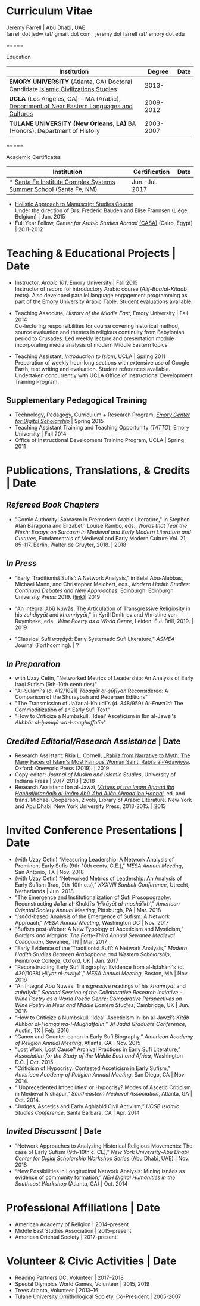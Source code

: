 Curriculum Vitae  
=====
Jeremy Farrell | Abu Dhabi, UAE  
farrell dot jedw /at/ gmail. dot com | jeremy dot farrell /at/ emory dot edu  

=====

Education

|Institution|Degree|Date| 
|-----------|------|----|
|**EMORY UNIVERSITY** (Atlanta, GA) Doctoral Candidate [Islamic Civilizations Studies](http://icivs.emory.edu/index.html)| 2013-|
|**UCLA** (Los Angeles, CA) - MA (Arabic), [Department of Near Eastern Languages and Cultures](https://nelc.ucla.edu/arabic/)|2009-2012|
|**TULANE UNIVERSITY (New Orleans, LA)** BA (Honors), Department of History | 2003-2007|

=====

Academic Certificates  

|Institution|Certification|Date|  
|-----------|-------------|----|
* [Santa Fe Institute Complex Systems Summer School](https://www.santafe.edu/engage/learn/schools/sfi-complex-systems-summer-school)     (Santa Fe, NM) | Jun.-Jul. 2017
* [Holistic Approach to Manuscript Studies Course](http://web.philo.ulg.ac.be/islamo/portfolio-item/agenda/?date1=2015)  
Under the direction of Drs. Frederic Bauden and Elise Frannsen (Liège, Belgium) | Jun. 2015
* Full Year Fellow, _Center for Arabic Studies Abroad_ [(CASA)](https://casa.fas.harvard.edu/) (Cairo, Egypt) | 2011-2012

Teaching & Educational Projects  | Date  
=====
* Instructor, _Arabic 101_, Emory University | Fall 2015  
Instructor of record for introductory Arabic course (_Alif-Baa/al-Kitaab_ texts). Also developed parallel language engagement programming as part of the Emory University Arabic Table. Student evaluations available.

* Teaching Associate, _History of the Middle East_, Emory University | Fall 2014  
Co-lecturing responsibilities for course covering historical method, source evaluation and themes in 	religious continuity from Babylonian period to Crusades. Led weekly lecture and presentation module incorporating media analysis of modern Middle Eastern topics.

* Teaching Assistant, _Introduction to Islam_, UCLA | Spring 2011  
Preparation of weekly hour-long sections with extensive use of Google Earth, test writing and 	evaluation. Student references available. Undertaken concurrently with UCLA Office of Instructional Development Training Program.

Supplementary Pedagogical Training  
-----
* Technology, Pedagogy, Curriculum + Research Program, [_Emory Center for Digital Scholarship_](http://digitalscholarship.emory.edu/partner/learn/tpcr.html) | Spring 2015
* Teaching Assistant Training and Teaching Opportunity (_TATTO_), Emory University | Fall 2014
* Office of Instructional Development Training Program, UCLA | Spring 2011

Publications, Translations, & Credits  | Date  
=====  
_Refereed Book Chapters_
-----
* "Comic Authority: Sarcasm in Premodern Arabic Literature," in Stephen Alan Baragona and Elizabeth Louise Rambo, eds., _Words that Tear the Flesh: Essays on Sarcasm in Medieval and Early Modern Literature and Cultures_, Fundamentals of Medieval and Early Modern Culture Vol. 21, 85-117. Berlin, Walter de Gruyter, 2018. | 2018

_In Press_
-----
* “Early ‘Traditionist Sufis’: A Network Analysis,” in Belal Abu-Alabbas, Michael Mann, and Christopher Melchert, eds., _Modern Hadith Studies: Continued Debates and New Approaches_. Edinburgh: Edinburgh University Press: 2019. [(link)](https://www.amazon.co.uk/Modern-Hadith-Studies-Continued-Approaches/dp/1474441793 "Pre-order on Amazon")| 2019

* "An Integral Abū Nuwās: The Articulation of Transgressive Religiosity in his _zuhdiyyāt_ and _khamriyyāt_," in Kyrill Dmitriev and Vhristine van Ruymbeke, eds., _Wine Poetry as a World Genre_, Leiden: E.J. Brill, 2019. | 2019

* "Classical Sufi _waṣāyā_: Early Systematic Sufi Literature," _ASMEA_ Journal (Forthcoming). | ?

_In Preparation_
-----
* with Uzay Cetin, "Networked Metrics of Leadership: An Analysis of Early Iraqi Sufism (9th-10th centuries)"
* "Al-Sulamī's (d. 412/1021) _Ṭabaqāt al-ṣūfīyah_ Reconsidered: A Comparison of the Shuraybah and Pedersen Editions"
* "The Transmission of Jaʿfar al-Khuldī's (d. 348/959) _Al-Fawaʾid_: The Commoditization of an Early Sufi Text"
* "How to Criticize a Numbskull: 'Ideal' Asceticism in Ibn al-Jawzī's _Akhbār al-ḥamqā wa-l-mughaffalīn_"

_Credited Editorial/Research Assistance_  | Date  
-----
* Research Assistant: Rkia L. Cornell, [_Rabiʿa from Narrative to Myth: The Many Faces of Islam's Most Famous Woman Saint, Rabiʿa al-ʿAdawiyya](https://oneworld-publications.com/rabi-a-from-narrative-to-myth-hb.html). Oxford: Oneworld Press (2019). | 2019
* Copy-editor: _Journal of Muslim and Islamic Studies_, University of Indiana Press | 2017-2018  | 2018
* Research Assistant: Ibn al-Jawzī, [_Virtues of the Imam Aḥmad ibn Ḥanbal_/_Manāqib al-imām Abū ʿAbd Allāh Aḥmad ibn Ḥanbal_](https://books.google.com/books/about/Virtues_of_the_Imam_Ahmad_Ibn_Hanbal.html?id=VAU4AgAAQBAJ&printsec=frontcover&source=kp_read_button#v=onepage&q&f=true), ed. and trans. Michael Cooperson, 2 vols, Library of Arabic Literature. New York and Abu Dhabi: New York University Press, 2013-2015. | 2013

Invited Conference Presentations  | Date  
=====
* (with Uzay Cetin) “Measuring Leadership: A Network Analysis of Prominent Early Sufis (9th-10th cents. C.E.)," _MESA Annual Meeting_, San Antonio, TX | Nov. 2018
* (with Uzay Cetin) “Networked Metrics of Leadership: An Analysis of Early Sufism (Iraq, 9th-10th c.s),” _XXXVIII Sunbelt Conference_, Utrecht, Netherlands | Jun. 2018
* “The Emergence and Institutionalization of Sufi Prosopography: Reconstructing Jaʿfar al-Khuldī’s 	_'Ḥikāyāt al-mashāʾikh_'," _American Oriental Society Annual Meeting_, Pittsburgh, PA | Mar. 2018
* “_Isnād_-based Analysis of the Emergence of Sufism: A Network Approach,” _MESA Annual Meeting_, Washington 	DC | Nov. 2017
* “Sufism post-Weber: A New Typology of Asceticism and Mysticism,” _Borders and Margins: The Forty-Third Annual Sewanee Medieval Colloquium_, Sewanee, TN | Mar. 2017
* “Early Evidence of the ‘Traditionist Sufi’: A Network Analysis,” _Modern Hadith Studies Between	Arabophone and Western Scholarship_, Pembroke College, Oxford, UK | Jan. 2017
* “Reconstructing Early Sufi Biography: Evidence from al-Iṣfahānī's (d. 430/1038) _Ḥilyat al-awliyāʾ_,” _MESA Annual Meeting_, Boston, MA | Nov. 2016
* “An Integral Abū Nuwās: Transgressive readings of his _khamrīyāt_ and _zuhdīyāt_,” _Second Session of the	Collaborative Research Initiative – Wine Poetry as a World Poetic Genre: Comparative Perspectives on 	Wine Poetry in Near and Middle Eastern Studies_, Cambridge, UK | Jun. 2016
* “How to Criticize a Numbskull: ‘Ideal’ Asceticism in Ibn al-Jawzī’s _Kitāb Akhbār al-Ḥamqā wa-l-Mughaffalīn_,” _Jil Jadid Graduate Conference_, Austin, TX | Feb. 2016
* “Canon and Counter-canon in Early Sufi Biography,” _American Academy of Religion Annual Meeting_, Atlanta, GA | Nov. 	2015
* “Lost Work, Lost Cause? Archival Practices in Early Sufi Literature,” _Association for the Study of the Middle East and Africa_, Washington D.C. | Oct. 2015
* “Criticism of Hypocrisy: Contested Asceticism in Early Sufism,” _American Academy of Religion Annual Meeting_, San Diego, CA | Nov. 2014.
* “‘Unprecedented Imbecilities’ or Hypocrisy? Modes of Ascetic Criticism in Medieval Nishapur,” _Southeastern Medieval Association_, Atlanta, GA | Oct. 2014.
* “Judges, Ascetics and Early Aghlabid Civil Activism,” _UCSB Islamic Studies Conference_, Santa 	Barbara, CA | Apr. 2014

_Invited Discussant_  | Date  
-----
* “Network Approaches to Analyzing Historical Religious Movements: The case of Early Sufism (9th-10th 	c. CE),” _New York University-Abu Dhabi Center for Digial Scholarship Workshop Series_ (Abu Dhabi, UAE) |	Nov. 2018
* “New Possibilities in Longitudinal Network Analysis: Mining isnāds as evidence of community 	formation,” _NEH Digital Humanities in the 	Southeast Workshop_ (Atlanta, GA) | Oct. 2014

Professional Affiliations  | Date  
=====
* American Academy of Religion | 2014–present
* Middle East Studies Association | 2015–present
* American Oriental Society | 2017-present

Volunteer & Civic Activities | Date  
=====
* Reading Partners DC, Volunteer | 2017–2018
* Special Olympics World Games, Volunteer | 2015, 2019
* Trees Atlanta, Volunteer | 2013–16
* Tulane University Ornithological Society, Co-President | 2005-2007
